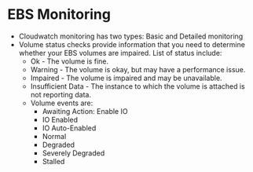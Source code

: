 # EBS Monitoring

- Cloudwatch monitoring has two types: Basic and Detailed monitoring
- Volume status checks provide information that you need to determine whether your EBS volumes are impaired.  List of status include:
    - Ok - The volume is fine.
    - Warning - The volume is okay, but may have a performance issue.
    - Impaired - The volume is impaired and may be unavailable.
    - Insufficient Data - The instance to which the volume is attached is not reporting data.
    - Volume events are:
        - Awaiting Action: Enable IO
        - IO Enabled
        - IO Auto-Enabled
        - Normal
        - Degraded
        - Severely Degraded
        - Stalled

